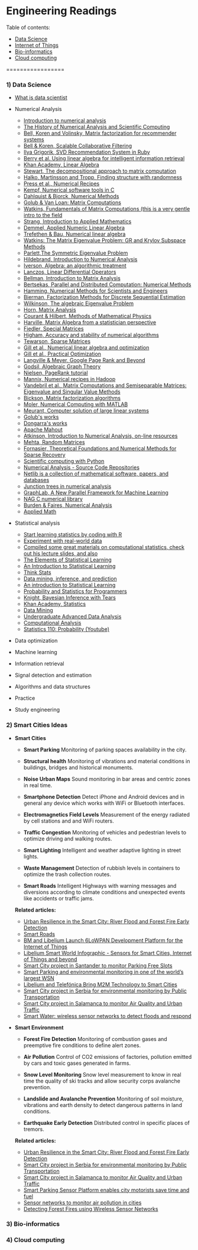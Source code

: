 Engineering Readings
=================

Table of contents:
* [Data Science](https://github.com/ftik-unira/engineering-talks#1-data-science)
* [Internet of Things](https://github.com/ftik-unira/engineering-talks#2-smart-cities-ideas)
* [Bio-informatics](https://github.com/ftik-unira/engineering-talks#3-bio-informatics)
* [Cloud computing](https://github.com/ftik-unira/engineering-talks#4-cloud-computing)

=================

### 1) Data Science
* [What is data scientist](https://www.quora.com/What-is-a-data-scientist-3?redirected_qid=58676)
* Numerical Analysis
	- [Introduction to numerical analysis](http://homerreid.dyndns.org/teaching/18.330/)
	- [The History of Numerical Analysis and Scientific Computing](http://history.siam.org/)
	- [Bell, Koren and Volinsky, Matrix factorization for recommender systems](http://www2.research.att.com/~volinsky/papers/ieeecomputer.pdf)
	- [Bell & Koren, Scalable Collaborative Filtering](http://public.research.att.com/~volinsky/netflix/BellKorICDM07.pdf)
	- [Ilya Grigorik, SVD Recommendation System in Ruby](http://www.igvita.com/2007/01/15/svd-recommendation-system-in-ruby/)
	- [Berry et al. Using linear algebra for intelligent information retrieval](http://www2.denizyuret.com/ref/berry/berry95using.pdf)
	- [Khan Academy, Linear Algebra](http://www.khanacademy.org/#linear-algebra)
	- [Stewart, The decompositional approach to matrix computation](http://galton.uchicago.edu/~lekheng/courses/309/top10/matrix.pdf)
	- [Halko, Martinsson and Tropp, Finding structure with randomness](http://amath.colorado.edu/faculty/martinss/Pubs/2010_HMT_random_review.pdf)
	- [Press et al., Numerical Recipes](http://www.nr.com/)
	- [Kempf, Numerical software tools in C](http://www.amazon.com/Numerical-Software-Tools-Prentice-Hall-software/dp/0136272746/)
	- [Dahlquist & Bjorck, Numerical Methods](http://www.amazon.com/Numerical-Methods-Germund-Dahlquist/dp/0486428079)
	- [Golub & Van Loan: Matrix Computations](http://www.amazon.com/Computations-Hopkins-Studies-Mathematical-Sciences/dp/0801854148)
	- [Watkins, Fundamentals of Matrix Computations (this is a very gentle intro to the field](http://www.amazon.com/Fundamentals-Matrix-Computations-David-Watkins/dp/0471213942)
	- [Strang, Introduction to Applied Mathematics](http://www.amazon.com/Introduction-Applied-Mathematics-Gilbert-Strang/dp/0961408804)
	- [Demmel, Applied Numeric Linear Algebra](http://www.amazon.com/Applied-Numerical-Linear-Algebra-Demmel/dp/0898713897)
	- [Trefethen & Bau, Numerical linear algebra](http://www.amazon.com/Numerical-Linear-Algebra-Lloyd-Trefethen/dp/0898713617)
	- [Watkins: The Matrix Eigenvalue Problem: GR and Krylov Subspace Methods](http://www.amazon.com/Matrix-Eigenvalue-Problem-Subspace-Methods/dp/0898716411/)
	- [Parlett,The Symmetric Eigenvalue Problem](http://www.amazon.com/Symmetric-Eigenvalue-Problem-Classics-Mathematics/dp/0898714028/)
	- [Hildebrand, Introduction to Numerical Analysis](http://www.amazon.com/Introduction-Numerical-Analysis-Advanced-Mathematics/dp/0486653633)
	- [Iverson, Algebra: an algorithmic treatment](http://www.amazon.com/Algebra-algorithmic-treatment-Kenneth-Iverson/dp/B0006WTFW6)
	- [Lanczos, Linear Differential Operators](http://www.amazon.com/Differential-Operators-Classics-Applied-Mathematics/dp/0898713706/)
	- [Bellman, Introduction to Matrix Analysis](http://www.amazon.com/Introduction-Analysis-Classics-Applied-Mathematics/dp/0898713994/r)
	- [Bertsekas, Parallel and Distributed Computation: Numerical Methods](http://www.amazon.com/Parallel-Distributed-Computation-Numerical-Methods/dp/0136487009)
	- [Hamming, Numerical Methods for Scientists and Engineers](http://www.amazon.com/Numerical-Methods-Scientists-Engineers-Richard/dp/0486652416)
	- [Bierman, Factorization Methods for Discrete Sequential Estimation](http://www.amazon.com/Factorization-Methods-Discrete-Sequential-Estimation/dp/0486449815)
	- [Wilkinson, The algebraic Eigenvalue Problem](http://www.amazon.com/Algebraic-Eigenvalue-Mathematics-Scientific-Computation/dp/0198534183)
	- [Horn, Matrix Analysis](http://www.amazon.com/Matrix-Analysis-Roger-Horn/dp/0521386322)
	- [Courant & Hilbert, Methods of Mathematical Physics](http://www.amazon.com/Methods-Mathematical-Physics-Vol-1/dp/0471179906/)
	- [Harville, Matrix Algebra from a statistician perspective](http://www.amazon.com/gp/product/0387783563/ref=ord_cart_shr?ie=UTF8&m=A2L77EE7U53NWQ&tag=vglnk-c2-20)
	- [Fiedler, Special Matrices](http://www.amazon.com/Special-Matrices-Applications-Numerical-Mathematics/dp/0486466752)
	- [Higham, Accuracy and stability of numerical algorithms](http://www.amazon.com/gp/product/0898715210/)
	- [Tewarson, Sparse Matrices](http://books.google.com/books?id=aU2fYX_TbZ8C)
	- [Gill et al., Numerical linear algebra and optimization](http://books.google.com/books?id=ng3vAAAAMAAJ)
	- [Gill et al., Practical Optimization](http://www.amazon.com/Practical-Optimization-Philip-Gill/dp/0122839528)
	- [Langville & Meyer, Google Page Rank and Beyond](http://www.amazon.com/Googles-PageRank-Beyond-Science-Rankings/dp/0691122024)
	- [Godsil, Algebraic Graph Theory](http://www.amazon.com/Algebraic-Graph-Theory-Chris-Godsil/dp/0387952209)
	- [Nielsen, PageRank tutorial](http://michaelnielsen.org/blog/using-your-laptop-to-compute-pagerank-for-millions-of-webpages/)
	- [Mannix, Numerical recipes in Hadoop](http://www.slideshare.net/jakemannix/seattle-scalability-mahout)
	- [Vandebril et al., Matrix Computations and Semiseparable Matrices: Eigenvalue and Singular Value Methods](http://books.google.com/books?id=846lwZRwrb0C)
	- [Bickson, Matrix factorization algorithms](http://bickson.blogspot.com/2011/06/matrix-factorization-algorithms.html)
	- [Moler, Numerical Computing with MATLAB](http://www.mathworks.com/moler/chapters.html)
	- [Meurant, Computer solution of large linear systems](http://books.google.com/books?id=fSqfb5a3WrwC&printsec=frontcover#v=onepage&q&f=false)
	- [Golub's works](http://www.amazon.com/s/ref=ntt_athr_dp_sr_1?_encoding=UTF8&sort=relevancerank&search-alias=books&field-author=Gene+H.+Golub)
	- [Dongarra's works](http://www.netlib.org/utk/people/JackDongarra/books.htm)
	- [Apache Mahout](https://www.quora.com/topic/Apache-Mahout)
	- [Atkinson, Introduction to Numerical Analysis, on-line resources](http://www.cs.uiowa.edu/~atkinson/ina_sem1.html)
	- [Mehta, Random Matrices](http://www.amazon.com/Random-Matrices-Third-Applied-Mathematics/dp/0120884097)
	- [Fornasier, Theoretical Foundations and Numerical Methods for Sparse Recovery](http://www.amazon.com/gp/product/3110226146/)
	- [Scientific computing with Python](http://numpy.scipy.org/)
	- [Numerical Analysis - Source Code Repositories](http://www.sai.msu.su/sal/B/1/)
	- [Netlib is a collection of mathematical software, papers, and databases](http://www.netlib.org/)
	- [Junction trees in numerical analysis](http://yaroslavvb.blogspot.com/2011/02/junction-trees-in-numerical-analysis.html)
	- [GraphLab, A New Parallel Framework for Machine Learning](http://www.graphlab.ml.cmu.edu/)
	- [NAG C numerical library](http://www.nag.co.uk/numeric/CL/nagdoc_cl09/html/FRONTMATTER/manconts.html)
	- [Burden & Faires, Numerical Analysis](http://books.google.nl/books/about/Numerical_Analysis.html?id=zXnSxY9G2JgC&redir_esc=y)
	- [Applied Math](http://iacs-courses.seas.harvard.edu/courses/am205/fall13/)

* Statistical analysis
	- [Start learning statistics by coding with R](https://www.quora.com/What-are-essential-references-for-R)
	- [Experiment with real-world data](https://www.quora.com/Where-can-I-find-large-datasets-open-to-the-public)
	- [Compiled some great materials on computational statistics, check out his lecture slides, and also](http://www.stat.cmu.edu/~cshalizi/)
	- [The Elements of Statistical Learning](http://www.amazon.com/gp/product/0387848576)
	- [An Introduction to Statistical Learning](http://www.amazon.com/gp/product/1461471370)
	- [Think Stats](http://www.amazon.com/gp/product/1449307116)
	- [Data mining, inference, and prediction](http://statweb.stanford.edu/~tibs/ElemStatLearn/)
	- [An introduction to Statistical Learning](http://www-bcf.usc.edu/~gareth/ISL/)
	- [Probability and Statistics for Programmers](http://greenteapress.com/thinkstats/)
	- [Knight, Bayesian Inference with Tears](http://www.isi.edu/natural-language/people/bayes-with-tears.pdf)
	- [Khan Academy, Statistics](http://www.khanacademy.org/#statistics)
	- [Data Mining](http://www.stat.cmu.edu/~cshalizi/350/)
	- [Undergraduate Advanced Data Analysis](http://www.stat.cmu.edu/~cshalizi/uADA/15/)
	- [Computational Analysis](http://www.eng.utah.edu/~cs5961/)
	- [Statistics 110: Probability (Youtube)](https://www.youtube.com/playlist?list=PL2SOU6wwxB0uwwH80KTQ6ht66KWxbzTIo)

* Data optimization
* Machine learning
* Information retrieval
* Signal detection and estimation
* Algorithms and data structures
* Practice
* Study engineering

### 2) Smart Cities Ideas
* __Smart Cities__
	- **Smart Parking**
	Monitoring of parking spaces availability in the city.

	- **Structural health**
	Monitoring of vibrations and material conditions in buildings, bridges and historical monuments.

	- **Noise Urban Maps**
	Sound monitoring in bar areas and centric zones in real time.

	- **Smartphone Detection**
	Detect iPhone and Android devices and in general any device which works with WiFi or Bluetooth interfaces.

	- **Electromagnetics Field Levels**
	Measurement of the energy radiated by cell stations and and WiFi routers.

	- **Traffic Congestion**
	Monitoring of vehicles and pedestrian levels to optimize driving and walking routes.

	- **Smart Lighting**
	Intelligent and weather adaptive lighting in street lights.

	- **Waste Management**
	Detection of rubbish levels in containers to optimize the trash collection routes.

	- **Smart Roads**
	Intelligent Highways with warning messages and diversions according to climate conditions and unexpected events like accidents or traffic jams.

	**Related articles:**

	- [Urban Resilience in the Smart City: River Flood and Forest Fire Early Detection](http://www.libelium.com/smart-city-urban-resilience-smart-environment)
	- [Smart Roads](http://www.libelium.com/video-smart-roads)
	- [BM and Libelium Launch 6LoWPAN Development Platform for the Internet of Things](http://www.libelium.com/ibm-and-libelium-launch-6lowpan-development-platform-for-the-internet-of-things)
	- [Libelium Smart World Infographic - Sensors for Smart Cities, Internet of Things and beyond](http://www.libelium.com/libelium-smart-world-infographic-smart-cities-internet-of-things)
	- [Smart City project in Santander to monitor Parking Free Slots](http://www.libelium.com/smart_santander_parking_smart_city)
	- [Smart Parking and environmental monitoring in one of the world’s largest WSN](http://www.libelium.com/smart_santander_smart_parking)
	- [Libelium and Telefónica Bring M2M Technology to Smart Cities](http://www.libelium.com/libelium_telefonica_technology_smart_cities)
	- [Smart City project in Serbia for environmental monitoring by Public Transportation](http://www.libelium.com/smart_city_environmental_parameters_public_transportation_waspmote)
	- [Smart City project in Salamanca to monitor Air Quality and Urban Traffic](http://www.libelium.com/smart_city_air_quality_urban_traffic_waspmote)
	- [Smart Water: wireless sensor networks to detect floods and respond](http://www.libelium.com/smart_water_wsn_flood_detection)

* __Smart Environment__
	- **Forest Fire Detection**
	Monitoring of combustion gases and preemptive fire conditions to define alert zones.

	- **Air Pollution**
	Control of CO2 emissions of factories, pollution emitted by cars and toxic gases generated in farms.
	
	- **Snow Level Monitoring**
	Snow level measurement to know in real time the quality of ski tracks and allow security corps avalanche prevention.

	- **Landslide and Avalanche Prevention**
	Monitoring of soil moisture, vibrations and earth density to detect dangerous patterns in land conditions.

	- **Earthquake Early Detection**
	Distributed control in specific places of tremors.

	**Related articles:**

	- [Urban Resilience in the Smart City: River Flood and Forest Fire Early Detection](http://www.libelium.com/smart-city-urban-resilience-smart-environment)
	- [Smart City project in Serbia for environmental monitoring by Public Transportation](http://www.libelium.com/smart_city_environmental_parameters_public_transportation_waspmote)
	- [Smart City project in Salamanca to monitor Air Quality and Urban Traffic](http://www.libelium.com/smart_city_air_quality_urban_traffic_waspmote)
	- [Smart Parking Sensor Platform enables city motorists save time and fuel](http://www.libelium.com/smart_parking)
	- [Sensor networks to monitor air pollution in cities](http://www.libelium.com/smart_cities_wsn_air_pollution)
	- [Detecting Forest Fires using Wireless Sensor Networks](http://www.libelium.com/wireless_sensor_networks_to_detec_forest_fires)
	

### 3) Bio-informatics
### 4) Cloud computing


